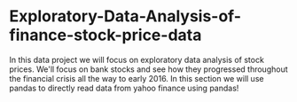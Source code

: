 # Exploratory-Data-Analysis-of-finance-stock-price-data

In this data project we will focus on exploratory data analysis of stock prices.
We'll focus on bank stocks and see how they progressed throughout the financial crisis all the way to early 2016.
In this section we will use pandas to directly read data from yahoo finance using pandas!

